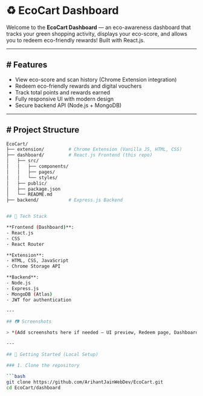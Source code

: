 # ♻️ EcoCart Dashboard

Welcome to the **EcoCart Dashboard** — an eco-awareness dashboard that tracks your green shopping activity, displays your eco-score, and allows you to redeem eco-friendly rewards! Built with React.js.

---

## # Features

- View eco-score and scan history (Chrome Extension integration)
- Redeem eco-friendly rewards and digital vouchers
- Track total points and rewards earned
- Fully responsive UI with modern design
- Secure backend API (Node.js + MongoDB)

---

## # Project Structure

```bash
EcoCart/
├── extension/         # Chrome Extension (Vanilla JS, HTML, CSS)
├── dashboard/         # React.js Frontend (this repo)
│   ├── src/
│   │   ├── components/
│   │   ├── pages/
│   │   └── styles/
│   ├── public/
│   ├── package.json
│   └── README.md
├── backend/           # Express.js Backend


## 🚀 Tech Stack

**Frontend (Dashboard)**:
- React.js
- CSS
- React Router

**Extension**:
- HTML, CSS, JavaScript
- Chrome Storage API

**Backend**:
- Node.js
- Express.js
- MongoDB (Atlas)
- JWT for authentication

---

## 📷 Screenshots

> *(Add screenshots here if needed – UI preview, Redeem page, Dashboard etc.)*

---

## 🧪 Getting Started (Local Setup)

### 1. Clone the repository

```bash
git clone https://github.com/ArihantJainWebDev/EcoCart.git
cd EcoCart/dashboard


